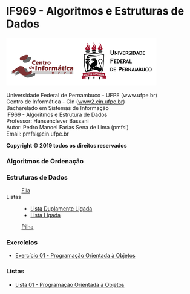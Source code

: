 # IF969 - Algoritmos e Estruturas de Dados
<img src='https://github.com/pedrosena138/IF969-Algoritmos-e-Estrutura-de-Dados/blob/master/logo.png'>
<p>
  Universidade Federal de Pernambuco - UFPE (www.ufpe.br) <br>
  Centro de Informática - CIn (<a href="https://www2.cin.ufpe.br/">www2.cin.ufpe.br</a>) <br>
  Bacharelado em Sistemas de Informação <br>
  IF969 - Algoritmos e Estrutura de Dados <br>
  Professor: Hansenclever Bassani <br>
  Autor: Pedro Manoel Farias Sena de Lima (pmfsl) <br>
  Email: pmfsl@cin.ufpe.br
</p>

<p><strong>Copyright © 2019 todos os direitos reservados</strong></p>

<dl>
  <dt><h3> Algoritmos de Ordenação </h3></dt>
  <dt><h3> Estruturas de Dados </h3></dt>
    <dd> 
      <a href='https://github.com/pedrosena138/IF969-Algoritmos-e-Estrutura-de-Dados/blob/master/Estruturas%20de%20Dados/fila.py'> Fila </a> 
    </dd>
    <dt> Listas </dt>
      <dd>
        <ul>
          <li> <a href='https://github.com/pedrosena138/IF969-Algoritmos-e-Estrutura-de-Dados/blob/master/Estruturas-de-Dados/lista-duplamente-ligada.py'> Lista Duplamente Ligada</a> </li>
          <li> <a href='https://github.com/pedrosena138/IF969-Algoritmos-e-Estrutura-de-Dados/blob/master/Estruturas-de-Dados/lista-ligada.py'> Lista Ligada</a></li>
        </ul>
      </dd>
    <dd> 
      <a href='https://github.com/pedrosena138/IF969-Algoritmos-e-Estrutura-de-Dados/blob/master/Estruturas%20de%20Dados/pilha.py'> Pilha </a>
    </dd> 
  </dl>
  <dt><h3> Exercícios </h3></dt>
  <ul>
    <li> 
      <a href='https://github.com/pedrosena138/IF969-Algoritmos-e-Estrutura-de-Dados/blob/master/Exerc%C3%ADcios/01'> Exercício 01 - Programação Orientada à Objetos</a></li>
  </ul>

  <dt><h3> Listas </h3></dt>
  <ul>
    <li> <a href='https://github.com/pedrosena138/IF969-Algoritmos-e-Estrutura-de-Dados/tree/master/Listas/01'> Lista 01 - Programação Orientada à Objetos</a></li>
  </ul>
</dl>



